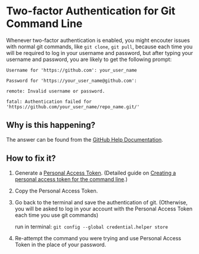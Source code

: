 # Two-factor Authentication for Git Command Line

Whenever two-factor authentication is enabled, you might encouter issues with normal git commands, like `git clone`, `git pull`, because each time you will be required to log in your username and password, but after typing your username and password, you are likely to get the following prompt:

`Username for 'https://github.com': your_user_name`

`Password for 'https://your_user_name@github.com':`

`remote: Invalid username or password.`

`fatal: Authentication failed for 'https://github.com/your_user_name/repo_name.git/'`

## Why is this happening?

The answer can be found from the [GitHub Help Documentation](https://docs.github.com/en/github/authenticating-to-github/accessing-github-using-two-factor-authentication#when-youll-be-asked-for-a-personal-access-token-as-a-password).

## How to fix it?

1. Generate a [Personal Access Token](https://github.com/settings/tokens). (Detailed guide on [Creating a personal access token for the command line](https://docs.github.com/en/github/authenticating-to-github/creating-a-personal-access-token).)

2. Copy the Personal Access Token.

3. Go back to the terminal and save the authentication of git. (Otherwise, you will be asked to log in your account with the Personal Access Token each time you use git commands)

   run in terminal: `git config --global credential.helper store`

4. Re-attempt the command you were trying and use Personal Access Token in the place of your password.
